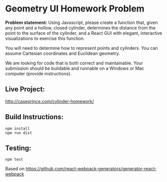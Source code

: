 # Geometry UI Homework Problem

**Problem statement:** Using Javascript, please create a function that, given any point and a hollow, closed cylinder, determines the distance from the point to the surface of the cylinder, and a React GUI with elegant, interactive visualizations to exercise this function.

You will need to determine how to represent points and cylinders. You can assume Cartesian coordinates and Euclidean geometry.

We are looking for code that is both correct and maintainable. Your submission should be buildable and runnable on a Windows or Mac computer (provide instructions).

## Live Project:

http://caseprince.com/cylinder-homework/

## Build Instructions:

```
npm install
npm run dist
```

## Testing:

```
npm test
```

Based on https://github.com/react-webpack-generators/generator-react-webpack
